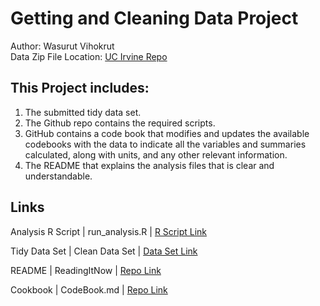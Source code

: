 # Getting and Cleaning Data Project
Author: Wasurut Vihokrut <br />
Data Zip File Location: [UC Irvine Repo](https://d396qusza40orc.cloudfront.net/getdata%2Fprojectfiles%2FUCI%20HAR%20Dataset.zip "Click to download data")

## This Project includes:
1. The submitted tidy data set.
2. The Github repo contains the required scripts.
3. GitHub contains a code book that modifies and updates the available codebooks with the data to indicate all the variables and summaries calculated, along with units, and any other relevant information.
4. The README that explains the analysis files that is clear and understandable.

## Links
Analysis R Script |  run_analysis.R |  [R Script Link](https://github.com/wvihokrut/run_analysis/blob/master/run_analysis.R "run_analysis.R")

Tidy Data Set |  Clean Data Set |  [Data Set Link](https://github.com/wvihokrut/run_analysis/blob/master/tidyData.txt "tidyData.txt")

README | ReadingItNow |  [Repo Link](https://github.com/wvihokrut/run_analysis/blob/master/README.md "README.md")

Cookbook | CodeBook.md |  [Repo Link](https://github.com/wvihokrut/run_analysis/blob/master/CodeBook "CodeBook.md")
